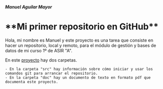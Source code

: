 ###### **Manuel Aguilar Mayor** ######
<h1>**Mi primer repositorio en GitHub**</h1>

Hola, mi nombre es Manuel y este proyecto es una tarea que consiste en hacer un repositorio, local y remoto, para el módulo de gestión y bases de datos de mi curso 1º de ASIR "A".

En este [proyecto](https://github.com/AguilarMayorManuel/PrimerRepositorioTarea) hay dos carpetas.
      
    - En la carpeta "src" hay información sobre cómo iniciar y usar los comandos git para arrancar el repositorio.
    - En la carpeta "doc" hay un documento de texto en formato pdf que documenta este proyecto.